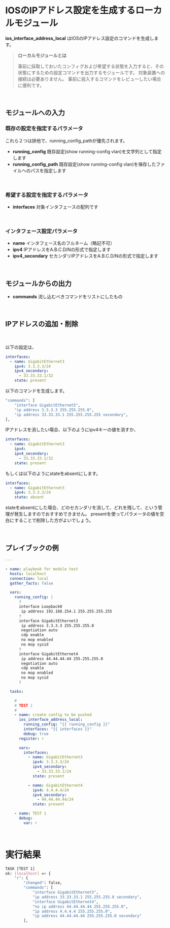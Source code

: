 # IOSのIPアドレス設定を生成するローカルモジュール

**ios_interface_address_local** はIOSのIPアドレス設定のコマンドを生成します。

> **ローカルモジュールとは**
>
> 事前に採取しておいたコンフィグおよび希望する状態を入力すると、その状態にするための設定コマンドを出力するモジュールです。
> 対象装置への接続は必要ありません。
> 事前に投入するコマンドをレビューしたい場合に便利です。

<br>

## モジュールへの入力

### 既存の設定を指定するパラメータ

これら２つは排他で、running_config_pathが優先されます。

- **running_config** 既存設定(show running-config vlan)を文字列として指定します
- **running_config_path** 既存設定(show running-config vlan)を保存したファイルへのパスを指定します

<br>

### 希望する設定を指定するパラメータ

- **interfaces** 対象インタフェースの配列です

<br>

### インタフェース設定パラメータ

- **name** インタフェース名のフルネーム（略記不可）
- **ipv4** IPアドレスをA.B.C.D/Nの形式で指定します
- **ipv4_secondary** セカンダリIPアドレスをA.B.C.D/Nの形式で指定します

<br>

## モジュールからの出力

- **commands** 流し込むべきコマンドをリストにしたもの

<br>

## IPアドレスの追加・削除

<br>

以下の設定は、

```yaml
interfaces:
  - name: GigabitEthernet3
    ipv4: 3.3.3.3/24
    ipv4_secondary:
      - 33.33.33.1/32
    state: present
```

以下のコマンドを生成します。

```bash
"commands": [
    "interface GigabitEthernet5",
    "ip address 3.3.3.3 255.255.255.0",
    "ip address 33.33.33.1 255.255.255.255 secondary",
],
```

IPアドレスを消したい場合、以下のようにipv4キーの値を消すか、

```yaml
interfaces:
  - name: GigabitEthernet3
    ipv4:
    ipv4_secondary:
      - 33.33.33.1/32
    state: present
```

もしくは以下のようにstateをabsentにします。

```yaml
interfaces:
  - name: GigabitEthernet3
    ipv4: 3.3.3.3/24
    state: absent
```

stateをabsentにした場合、どのセカンダリを消して、どれを残して、という管理が発生しますのでおすすめできません。
presentを使ってパラメータの値を空白にすることで削除した方がよいでしょう。

<br>

## プレイブックの例

```yaml
---

- name: playbook for module test
  hosts: localhost
  connection: local
  gather_facts: false

  vars:
    running_config: |
      !
      interface Loopback0
       ip address 192.168.254.1 255.255.255.255
      !
      interface GigabitEthernet3
       ip address 3.3.3.3 255.255.255.0
       negotiation auto
       cdp enable
       no mop enabled
       no mop sysid
      !
      interface GigabitEthernet4
       ip address 44.44.44.44 255.255.255.0
       negotiation auto
       cdp enable
       no mop enabled
       no mop sysid
      !

  tasks:

    #
    # TEST 1
    #
    - name: create config to be pushed
      ios_interface_address_local:
        running_config: "{{ running_config }}"
        interfaces: "{{ interfaces }}"
        debug: true
      register: r

      vars:
        interfaces:
          - name: GigabitEthernet3
            ipv4: 3.3.3.3/24
            ipv4_secondary:
              - 33.33.33.1/24
            state: present

          - name: GigabitEthernet4
            ipv4: 4.4.4.4/24
            ipv4_secondary:
              - 44.44.44.44/24
            state: present

    - name: TEST 1
      debug:
        var: r
```

<br>

# 実行結果

```bash
TASK [TEST 1]
ok: [localhost] => {
    "r": {
        "changed": false,
        "commands": [
            "interface GigabitEthernet3",
            "ip address 33.33.33.1 255.255.255.0 secondary",
            "interface GigabitEthernet4",
            "no ip address 44.44.44.44 255.255.255.0",
            "ip address 4.4.4.4 255.255.255.0",
            "ip address 44.44.44.44 255.255.255.0 secondary"
        ],
```
